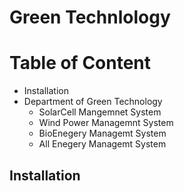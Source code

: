 # Green Technlology 

# Table of Content
* Installation
* Department of Green Technology 
    * SolarCell Mangemnet System
    * Wind Power Managemnt System
    * BioEnegery Managemt System
    * All Enegery Managemt System

## Installation